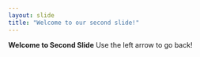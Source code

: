 ```yaml
---
layout: slide
title: "Welcome to our second slide!"
---
```

**Welcome to Second Slide**
Use the left arrow to go back!
